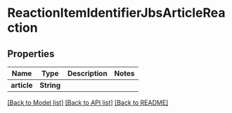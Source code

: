 # ReactionItemIdentifierJbsArticleReaction

## Properties

Name | Type | Description | Notes
------------ | ------------- | ------------- | -------------
**article** | **String** |  | 

[[Back to Model list]](../README.md#documentation-for-models) [[Back to API list]](../README.md#documentation-for-api-endpoints) [[Back to README]](../README.md)


